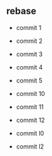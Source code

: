 ## rebase
- commit 1
- commit 2
- commit 3
- commit 4
- commit 5
- commit 10
- commit 11
- commit 12

- commit l0
- commit l2